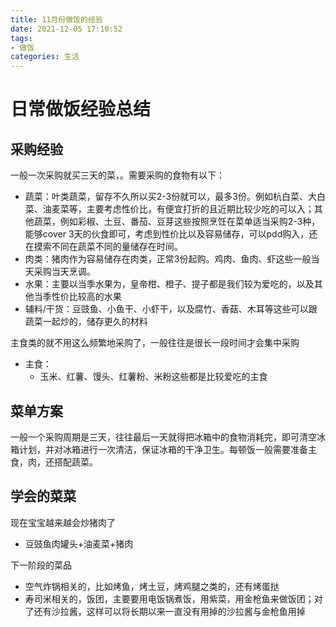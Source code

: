 ```yaml
---
title: 11月份做饭的经验
date: 2021-12-05 17:10:52
tags:
- 做饭
categories: 生活
---
```


# 日常做饭经验总结

## 采购经验

一般一次采购就买三天的菜，。需要采购的食物有以下：

- 蔬菜：叶类蔬菜，留存不久所以买2-3份就可以，最多3份。例如杭白菜、大白菜、油麦菜等，主要考虑性价比，有便宜打折的且近期比较少吃的可以入；其他蔬菜，例如彩椒、土豆、番茄、豆芽这些按照烹饪在菜单适当采购2-3种，能够cover 3天的伙食即可，考虑到性价比以及容易储存，可以pdd购入，还在摸索不同在蔬菜不同的量储存在时间。
- 肉类：猪肉作为容易储存在肉类，正常3份起购。鸡肉、鱼肉、虾这些一般当天采购当天烹调。
- 水果：主要以当季水果为，皇帝柑、橙子、提子都是我们较为爱吃的，以及其他当季性价比较高的水果
- 辅料/干货：豆豉鱼、小鱼干、小虾干，以及腐竹、香菇、木耳等这些可以跟蔬菜一起炒的，储存更久的材料

主食类的就不用这么频繁地采购了，一般往往是很长一段时间才会集中采购

- 主食：
  - 玉米、红薯、馒头、红薯粉、米粉这些都是比较爱吃的主食

## 菜单方案

一般一个采购周期是三天，往往最后一天就得把冰箱中的食物消耗完，即可清空冰箱计划，并对冰箱进行一次清洁，保证冰箱的干净卫生。每顿饭一般需要准备主食，肉，还搭配蔬菜。

## 学会的菜菜

现在宝宝越来越会炒猪肉了

- 豆豉鱼肉罐头+油麦菜+猪肉

下一阶段的菜品

- 空气炸锅相关的，比如烤鱼，烤土豆，烤鸡腿之类的，还有烤蛋挞
- 寿司米相关的，饭团，主要要用电饭锅煮饭，用紫菜，用金枪鱼来做饭团；对了还有沙拉酱，这样可以将长期以来一直没有用掉的沙拉酱与金枪鱼用掉

